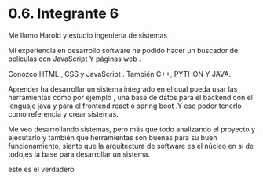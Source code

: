 # 0.6. Integrante 6


Me llamo Harold y estudio ingeniería de sistemas

Mi experiencia en desarrollo software he podido hacer un buscador de películas con JavaScript  Y páginas web .

Conozco HTML , CSS  y JavaScript . También C++, PYTHON Y JAVA.

Aprender ha desarrollar un sistema integrado en el cual pueda usar las herramientas como por ejemplo , una base de datos para el backend con el lenguaje java y para el frontend react o spring boot  .Y eso poder tenerlo como referencia y crear sistemas.

Me veo desarrollando sistemas, pero más que todo analizando el proyecto y ejecutarlo y también que herramientas son buenas para su buen funcionamiento, siento que la arquitectura de software es el núcleo en sí de todo,es la base para desarrollar un sistema. 

este es el verdadero
